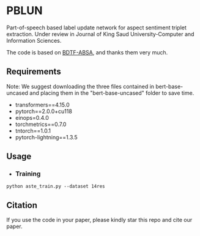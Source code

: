 # PBLUN
Part-of-speech based label update network for aspect sentiment triplet extraction. Under review in Journal of King Saud University-Computer and Information Sciences.

The code is based on [BDTF-ABSA](https://github.com/HITSZ-HLT/BDTF-ABSA), and thanks them very much.
## Requirements
Note: We suggest downloading the three files contained in bert-base-uncased and placing them in the "bert-base-uncased" folder to save time.

- transformers==4.15.0
- pytorch==2.0.0+cu118
- einops=0.4.0
- torchmetrics==0.7.0
- tntorch==1.0.1
- pytorch-lightning==1.3.5

## Usage
- ### Training
```
python aste_train.py --dataset 14res
```

## Citation
If you use the code in your paper, please kindly star this repo and cite our paper.
